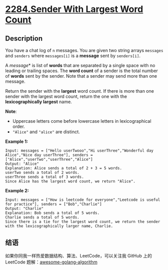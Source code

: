 # [2284.Sender With Largest Word Count][title]

## Description
You have a chat log of `n` messages. You are given two string arrays `messages` and `senders` where `messages[i]` is a **message** sent by `senders[i]`.

A *message** is list of **words** that are separated by a single space with no leading or trailing spaces. The **word count** of a sender is the total number of **words** sent by the sender. Note that a sender may send more than one message.

Return the sender with the **largest** word count. If there is more than one sender with the largest word count, return the one with the **lexicographically largest** name.

**Note**:

- Uppercase letters come before lowercase letters in lexicographical order.
- `"Alice"` and `"alice"` are distinct.

**Example 1:**

```
Input: messages = ["Hello userTwooo","Hi userThree","Wonderful day Alice","Nice day userThree"], senders = ["Alice","userTwo","userThree","Alice"]
Output: "Alice"
Explanation: Alice sends a total of 2 + 3 = 5 words.
userTwo sends a total of 2 words.
userThree sends a total of 3 words.
Since Alice has the largest word count, we return "Alice".
```

**Example 2:**

```
Input: messages = ["How is leetcode for everyone","Leetcode is useful for practice"], senders = ["Bob","Charlie"]
Output: "Charlie"
Explanation: Bob sends a total of 5 words.
Charlie sends a total of 5 words.
Since there is a tie for the largest word count, we return the sender with the lexicographically larger name, Charlie.
```

## 结语

如果你同我一样热爱数据结构、算法、LeetCode，可以关注我 GitHub 上的 LeetCode 题解：[awesome-golang-algorithm][me]

[title]: https://leetcode.com/problems/sender-with-largest-word-count/
[me]: https://github.com/kylesliu/awesome-golang-algorithm
